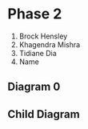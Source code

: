 # Phase 2
 1. Brock Hensley
 2. Khagendra Mishra
 3. Tidiane Dia
 4. Name


## Diagram 0



## Child Diagram

  
